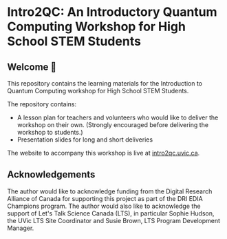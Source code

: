 # Intro2QC: An Introductory Quantum Computing Workshop for High School STEM Students 

## Welcome 👋 

This repository contains the learning materials for the Introduction to Quantum Computing workshop for High School STEM Students. 

The repository contains: 

- A lesson plan for teachers and volunteers who would like to deliver the workshop on their own. (Strongly encouraged before delivering the workshop to students.) 
- Presentation slides for long and short deliveries 

The website to accompany this workshop is live at [intro2qc.uvic.ca](https://intro2qc.uvic.ca). 

## Acknowledgements

The author would like to acknowledge funding from the Digital Research Alliance of Canada for supporting this project as part of the DRI EDIA Champions program.
The author would also like to acknowledge the support of Let's Talk Science Canada (LTS), in particular Sophie Hudson, the UVic LTS Site Coordinator and Susie Brown, LTS Program Development Manager. 


